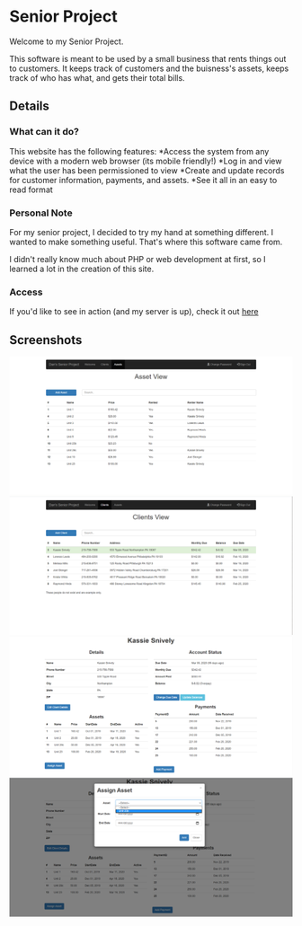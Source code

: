 # Senior Project

Welcome to my Senior Project.

This software is meant to be used by a small business that rents things out to customers. It keeps track of customers and the buisness's assets, keeps track of who has what, and gets their total bills.

## Details

### What can it do?

This website has the following features:
*Access the system from any device with a modern web browser (its mobile friendly!)
*Log in and view what the user has been permissioned to view
*Create and update records for customer information, payments, and assets.
*See it all in an easy to read format

### Personal Note
For my senior project, I decided to try my hand at something different. I wanted to make something useful. That's where this software came from.

I didn't really know much about PHP or web development at first, so I learned a lot in the creation of this site.

### Access
If you'd like to see in action (and my server is up), check it out [here](http://danpeart.ddns.net)

## Screenshots
![Asset Table](https://github.com/djpeart/Senior-Project/blob/master/images/assets.PNG?raw=true)
![Clients Table](https://github.com/djpeart/Senior-Project/blob/master/images/clients.PNG?raw=true)
![Client Details](https://github.com/djpeart/Senior-Project/blob/master/images/details.PNG?raw=true)
![Client Assign Asset Modal](https://github.com/djpeart/Senior-Project/blob/master/images/assignmodal.png?raw=true)

